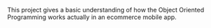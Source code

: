 This project gives a basic understanding of how the Object Oriented Programming works actually in an ecommerce mobile app.
